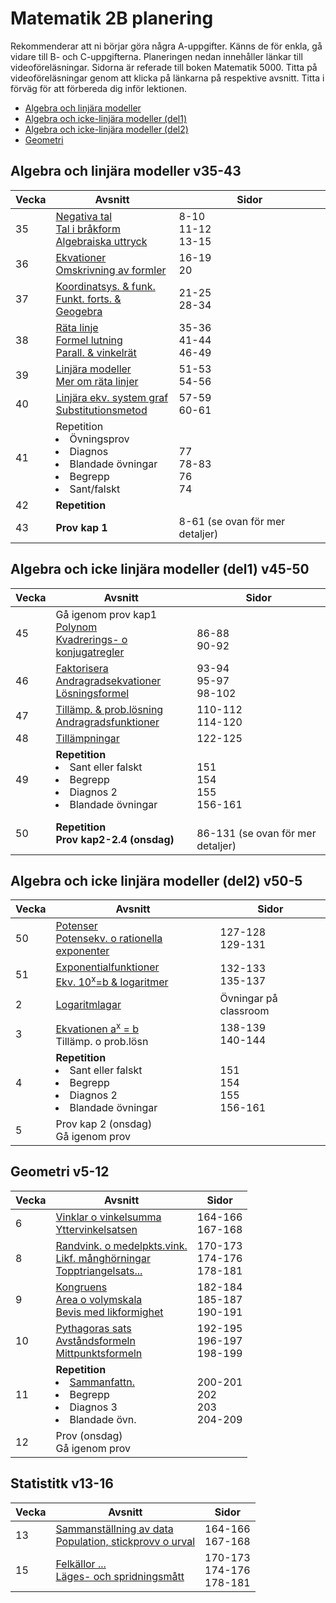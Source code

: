 # Matematik 2B planering

Rekommenderar att ni börjar göra några A-uppgifter. Känns de för enkla, gå vidare till B- och C-uppgifterna. Planeringen nedan innehåller länkar till videoföreläsningar. Sidorna är referade till boken Matematik 5000. Titta på videoföreläsningar genom att klicka på länkarna på respektive avsnitt. Titta i förväg för att förbereda dig inför lektionen.

- [Algebra och linjära modeller](#algebra-och-linjära-modeller-v35-43)
- [Algebra och icke-linjära modeller (del1)](#algebra-och-icke-linjära-modeller-del1-v45-50)
- [Algebra och icke-linjära modeller (del2)](#algebra-och-icke-linjära-modeller-del2-v50-5)
- [Geometri](#geometri-v5-12)

## Algebra och linjära modeller v35-43

| Vecka | Avsnitt                                                                                                       | Sidor                                 |
| ----- | ------------------------------------------------------------------------------------------------------------- | ------------------------------------- |
| 35    | [Negativa tal][nt] <br> [Tal i bråkform][bf] <br>[Algebraiska uttryck][au]                                    | 8-10<br> 11-12<br>13-15               |
| 36    | [Ekvationer][ek] <br>[Omskrivning av formler][of] <br>                                                        | 16-19 <br> 20                         |
| 37    | [Koordinatsys. & funk.][ks]<br>[Funkt. forts. & Geogebra][ks2]                                                | 21-25 <br> 28-34                      |
| 38    | [Räta linje][rl1] <br> [Formel lutning][fl]<br>[Parall. & vinkelrät][pv] <br>                                 | 35-36 <br> 41-44 <br>46-49 <br>       |
| 39    | [Linjära modeller][lm]<br>[Mer om räta linjer][mrl]                                                           | 51-53 <br>54-56                       |
| 40    | [Linjära ekv. system graf][le1] <br>[Substitutionsmetod][sm]                                                  | 57-59<br> 60-61                       |
| 41    | Repetition<br> <li>Övningsprov<br><li>Diagnos <br> <li>Blandade övningar <br> <li>Begrepp <br><li>Sant/falskt | <br><br> 77 <br> 78-83 <br> 76 <br>74 |
| 42    | <b>Repetition </b>                                                                                            |                                       |
| 43    | <b>Prov kap 1</b>                                                                                             | 8-61 (se ovan för mer detaljer)       |

[bf]: https://www.youtube.com/watch?v=13uugppncbI
[au]: https://www.youtube.com/watch?v=ypra1GxWc4M
[nt]: https://www.youtube.com/watch?v=-PG5WYuPE_A
[ek]: https://www.youtube.com/watch?v=eFlKu4h4Q9s
[of]: https://www.youtube.com/watch?v=CoaZAWiaJcQ
[ks]: https://www.youtube.com/watch?v=2q9a9u6MkLU
[ks2]: https://www.youtube.com/watch?v=LkKCVWIuAh4
[rl1]: https://www.youtube.com/watch?v=Q0YfgPYH_us
[fl]: https://www.youtube.com/watch?v=P8poFBCXT4E
[pv]: https://www.youtube.com/watch?v=DPY3emWBPdQ
[lm]: https://www.youtube.com/watch?v=D24SiHR4wnA
[mrl]: https://www.youtube.com/watch?v=HRl0S-g54kg
[le1]: https://www.youtube.com/watch?v=zX6aPpTkocA
[sm]: https://www.youtube.com/watch?v=KG1Hhyi-L1s

## Algebra och icke linjära modeller (del1) v45-50

| Vecka | Avsnitt                                                                                                      | Sidor                                  |
| ----- | ------------------------------------------------------------------------------------------------------------ | -------------------------------------- |
| 45    | Gå igenom prov kap1 <br> [Polynom][po] <br> [Kvadrerings- o konjugatregler][kk]                              | <br> 86-88<br>90-92                    |
| 46    | [Faktorisera][f] <br> [Andragradsekvationer][ae] <br> [Lösningsformel][pq]                                   | 93-94 <br> 95-97<br>98-102             |
| 47    | [Tillämp. & prob.lösning][pl] <br> [Andragradsfunktioner][af]                                                | 110-112 <br> 114-120                   |
| 48    | [Tillämpningar][ti] <br>                                                                                     | 122-125 <br>                           |
| 49    | <b>Repetition</b> <br> <li> Sant eller falskt <br><li> Begrepp <br><li> Diagnos 2 <br><li> Blandade övningar | <br> 151 <br> 154 <br> 155 <br>156-161 |
| 50    | <b>Repetition<br>Prov kap2-2.4 (onsdag) </b>                                                                 | <br> 86-131 (se ovan för mer detaljer) |

[po]: https://www.youtube.com/watch?v=CmlgyE0zorw
[kk]: https://www.youtube.com/watch?v=qPqwQqbVLuQ
[f]: https://www.youtube.com/watch?v=R7QpxEdbmG4
[ae]: https://www.youtube.com/watch?v=lfxUmiaNgXM
[pq]: https://www.youtube.com/watch?v=2xqlDLCK6CQ
[pl]: https://www.youtube.com/watch?v=GOSbxHuOs8M&t
[af]: https://www.youtube.com/watch?v=rFlmpvuORB4&t
[ti]: https://www.youtube.com/watch?v=-WFpmSFGPpU
[po]: https://www.youtube.com/watch?v=jjSAVPiviHE
[pe]: https://www.youtube.com/watch?v=VovAPkBVJME

## Algebra och icke linjära modeller (del2) v50-5

| Vecka | Avsnitt                                                                                                      | Sidor                                  |
| ----- | ------------------------------------------------------------------------------------------------------------ | -------------------------------------- |
| 50    | [Potenser][po2] <br> [Potensekv. o rationella exponenter][po3]                                               | 127-128 <br> 129-131                   |
| 51    | [Exponentialfunktioner][ex1] <br> [Ekv. 10<sup>x</sup>=b & logaritmer][lg1]                                  | 132-133 <br> 135-137                   |
| 2     | [Logaritmlagar][lg2]                                                                                         | Övningar på classroom                  |
| 3     | [Ekvationen a<sup>x</sup> = b][ax2] <br> Tillämp. o prob.lösn                                                | 138-139 <br> 140-144                   |
| 4     | <b>Repetition</b> <br> <li> Sant eller falskt <br><li> Begrepp <br><li> Diagnos 2 <br><li> Blandade övningar | <br> 151 <br> 154 <br> 155 <br>156-161 |
| 5     | Prov kap 2 (onsdag) <br> Gå igenom prov                                                                      |                                        |

[po2]: https://www.youtube.com/watch?v=jjSAVPiviHE
[po3]: https://www.youtube.com/watch?v=A4GO2M9Dm_Y
[ex1]: https://www.youtube.com/watch?v=ydShr-xIyv8
[lg1]: https://www.youtube.com/watch?v=-5Fwofjv8-I
[lg2]: https://www.youtube.com/watch?v=-BOhNKdEuSc
[ax2]: https://www.youtube.com/watch?v=JOnF8Gdj8AY

## Geometri v5-12

| Vecka | Avsnitt                                                                                            | Sidor                                      |
| ----- | -------------------------------------------------------------------------------------------------- | ------------------------------------------ |
| 6     | [Vinklar o vinkelsumma][vi1] <br> [Yttervinkelsatsen][yt1]                                         | 164-166 <br> 167-168                       |
| 8     | [Randvink. o medelpkts.vink.][rv1] <br>[Likf. månghörningar][lf1]<br>[Topptriangelsats...][tp1]    | 170-173 <br> 174-176 <br> 178-181          |
| 9     | [Kongruens][ko1] <br> [Area o volymskala][av1] <br> [Bevis med likformighet][be1]                  | 182-184 <br> 185-187 <br> 190-191          |
| 10    | [Pythagoras sats][py1] <br> [Avståndsformeln][av2] <br> [Mittpunktsformeln][mp1]                   | 192-195 <br> 196-197 <br> 198-199          |
| 11    | <b>Repetition</b><br><li>[Sammanfattn.][sf3]<br><li>Begrepp<br><li>Diagnos 3<br><li> Blandade övn. | <br>200-201 <br> 202 <br> 203 <br> 204-209 |
| 12    | Prov (onsdag) <br> Gå igenom prov                                                                  |                                            |

[vi1]: https://www.youtube.com/watch?v=z0eoFzEwLPA
[yt1]: https://www.youtube.com/watch?v=e0Om61V47Zw
[rv1]: https://www.youtube.com/watch?v=dvU2lkewmOU
[lf1]: https://www.youtube.com/watch?v=-rwD2vaEFF4
[tp1]: https://www.youtube.com/watch?v=FGVIkAIIrRU
[ko1]: https://www.youtube.com/watch?v=Agg1wq_nkGk
[av1]: https://www.youtube.com/watch?v=-yN2m850L8Q
[be1]: https://www.youtube.com/watch?v=WAE5htlZUMA
[py1]: https://www.youtube.com/watch?v=0BqxOHypxpI
[av2]: https://www.youtube.com/watch?v=DrTsKgHg7ng
[mp1]: https://www.youtube.com/watch?v=gFPzbwlXyQw
[sf3]: https://www.youtube.com/watch?v=fs_wG2i0eHg

## Statistitk v13-16

| Vecka | Avsnitt                                                                   | Sidor                             |
| ----- | ------------------------------------------------------------------------- | --------------------------------- |
| 13    | [Sammanställning av data][sm4] <br> [Population, stickprovv o urval][sp4] | 164-166 <br> 167-168              |
| 15    | [Felkällor ...][rv1] <br>[Läges- och spridningsmått][lf1]                 | 170-173 <br> 174-176 <br> 178-181 |

[sm4]: https://www.youtube.com/watch?v=oyfHp_T_RAE
[sp4]: https://www.youtube.com/watch?v=CQx-wxtUrVU
[fk4]: https://www.youtube.com/watch?v=hgZjdqH20k8
[ls4]: https://www.youtube.com/watch?v=J7-1PBkewCc
